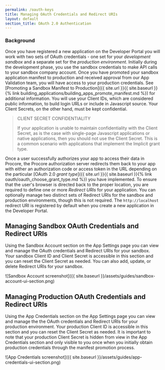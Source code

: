 ```yaml
---
permalink: /oauth-keys
title: Managing OAuth Credentials and Redirect URIs
layout: default
section_title: OAuth 2.0 Authentication
---
```


### Background

Once you have registered a new application on the Developer Portal you will work with two sets of OAuth credentials - one set for your _development sandbox_ and a separate set for the _production environment_.
Initially during the development phase, you use the sandbox credentials to make API calls to your sandbox company account.
Once you have promoted your sandbox application manifest to production and received approval from our App Validation team, you will have access to your production credentials.
See [Promoting a Sandbox Manifest to Production]({{ site.url }}{{ site.baseurl }}{% link building_applications/building_apps_promote_manifest.md %}) for additional information.
You will use your Client IDs, which are considered public information, to build login URLs or include in Javascript source.
Your Client Secrets, on the other hand, must be kept confidential.

> CLIENT SECRET CONFIDENTIALITY
>
> If your application is unable to maintain confidentiality with the Client Secret, as is the case with single-page Javascript applications or native applications, then you should not use the Client Secret. This is a common scenario with applications that implement the Implicit grant type.

Once a user successfully authorizes your app to access their data in Procore, the Procore authorization server redirects them back to your app with either an authorization code or access token in the URL depending on the particular [OAuth 2.0 _grant type_]({{ site.url }}{{ site.baseurl }}{% link oauth/oauth_choose_grant_type.md %}) you have implemented.
To ensure that the user's browser is directed back to the proper location, you are required to define one or more _Redirect URIs_ for your application.
You can optionally manage two distinct sets of Redirect URIs for the sandbox and production environments, though this is not required.
The `http://localhost` redirect URI is registered by default when you create a new application in the Developer Portal.

## Managing Sandbox OAuth Credentials and Redirect URIs

Using the Sandbox Account section on the App Settings page you can view and manage the OAuth credentials and Redirect URIs for your sandbox.
Your sandbox Client ID and Client Secret is accessible in this section and you can reset the Client Secret as needed.
You can also add, update, or delete Redirect URIs for your sandbox.

![Sandbox Account screenshot]({{ site.baseurl }}/assets/guides/sandbox-account-ui-section.png)

## Managing Production OAuth Credentials and Redirect URIs

Using the App Credentials section on the App Settings page you can view and manage the the OAuth credentials and Redirect URIs for your production environment.
Your production Client ID is accessible in this section and you can reset the Client Secret as needed.
It is important to note that your production Client Secret is hidden from view in the App Credentials section and only visible to you once when you initially obtain production credentials through the manifest promotion process.

![App Credentials screenshot]({{ site.baseurl }}/assets/guides/app-credentials-ui-section.png)